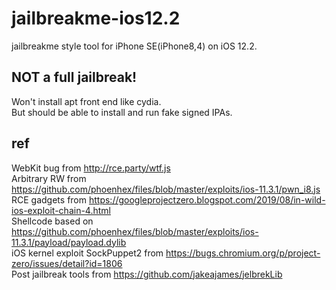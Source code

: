 # jailbreakme-ios12.2

jailbreakme style tool for iPhone SE(iPhone8,4) on iOS 12.2.

## NOT a full jailbreak!

Won't install apt front end like cydia.  
But should be able to install and run fake signed IPAs.

## ref

WebKit bug from http://rce.party/wtf.js  
Arbitrary RW from https://github.com/phoenhex/files/blob/master/exploits/ios-11.3.1/pwn_i8.js  
RCE gadgets from https://googleprojectzero.blogspot.com/2019/08/in-wild-ios-exploit-chain-4.html  
Shellcode based on https://github.com/phoenhex/files/blob/master/exploits/ios-11.3.1/payload/payload.dylib  
iOS kernel exploit SockPuppet2 from https://bugs.chromium.org/p/project-zero/issues/detail?id=1806  
Post jailbreak tools from https://github.com/jakeajames/jelbrekLib  
